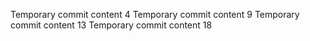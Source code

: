 Temporary commit content 4
Temporary commit content 9
Temporary commit content 13
Temporary commit content 18
